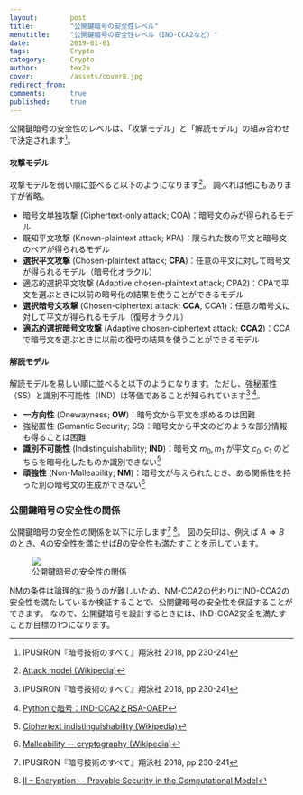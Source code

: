 ```yaml
---
layout:        post
title:         "公開鍵暗号の安全性レベル"
menutitle:     "公開鍵暗号の安全性レベル（IND-CCA2など）"
date:          2019-01-01
tags:          Crypto
category:      Crypto
author:        tex2e
cover:         /assets/cover8.jpg
redirect_from:
comments:      true
published:     true
---
```


公開鍵暗号の安全性のレベルは、「攻撃モデル」と「解読モデル」の組み合わせで決定されます[^IPUSIRON]。

#### 攻撃モデル

攻撃モデルを弱い順に並べると以下のようになります[^attack_models]。
調べれば他にもありますが省略。

- 暗号文単独攻撃 (Ciphertext-only attack; COA)：暗号文のみが得られるモデル
- 既知平文攻撃 (Known-plaintext attack; KPA)：限られた数の平文と暗号文のペアが得られるモデル
- **選択平文攻撃** (Chosen-plaintext attack; **CPA**)：任意の平文に対して暗号文が得られるモデル（暗号化オラクル）
- 適応的選択平文攻撃 (Adaptive chosen-plaintext attack; CPA2)：CPAで平文を選ぶときに以前の暗号化の結果を使うことができるモデル
- **選択暗号文攻撃** (Chosen-ciphertext attack; **CCA**, CCA1)：任意の暗号文に対して平文が得られるモデル（復号オラクル）
- **適応的選択暗号文攻撃** (Adaptive chosen-ciphertext attack; **CCA2**)：CCAで暗号文を選ぶときに以前の復号の結果を使うことができるモデル

#### 解読モデル

解読モデルを易しい順に並べると以下のようになります。ただし、強秘匿性（SS）と識別不可能性（IND）は等価であることが知られています[^IPUSIRON] [^qiita]。

- **一方向性** (Onewayness; **OW**)：暗号文から平文を求めるのは困難
- 強秘匿性 (Semantic Security; SS)：暗号文から平文のどのような部分情報も得ることは困難
- **識別不可能性** (Indistinguishability; **IND**)：暗号文 $m_0, m_1$ が平文 $c_0, c_1$ のどちらを暗号化したものか識別できない[^indistinguishability]
- **頑強性** (Non-Malleability; **NM**)：暗号文が与えられたとき、ある関係性を持った別の暗号文の生成ができない[^Malleability]

[^IPUSIRON]: IPUSIRON『暗号技術のすべて』翔泳社 2018, pp.230-241
[^attack_models]: [Attack model (Wikipedia)](https://en.wikipedia.org/wiki/Attack_model)
[^Malleability]: [Malleability -- cryptography (Wikipedia)](https://en.wikipedia.org/wiki/Malleability_%28cryptography%29)
[^qiita]: [Pythonで暗号：IND-CCA2とRSA-OAEP](https://qiita.com/tibigame/items/8c49fee0fff620f69888)
[^indistinguishability]: [Ciphertext indistinguishability (Wikipedia)](https://en.wikipedia.org/wiki/Ciphertext_indistinguishability)

### 公開鍵暗号の安全性の関係

公開鍵暗号の安全性の関係を以下に示します[^IPUSIRON] [^david]。
図の矢印は、例えば $A \Rightarrow B$ のとき、$A$の安全性を満たせば$B$の安全性も満たすことを示しています。

<figure>
<img src="{{ site.baseurl }}/media/post/tikz/img/crypto-security-relation.png" />
<figcaption>公開鍵暗号の安全性の関係</figcaption>
</figure>

NMの条件は論理的に扱うのが難しいため、NM-CCA2の代わりにIND-CCA2の安全性を満たしているか検証することで、公開鍵暗号の安全性を保証することができます。
なので、公開鍵暗号を設計するときには、IND-CCA2安全を満たすことが目標の1つになります。

[^david]: [II – Encryption -- Provable Security in the Computational Model](https://www.di.ens.fr/david.pointcheval/enseignement/mpri2/cm2.pdf)
